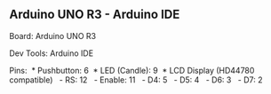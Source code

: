 ## Arduino UNO R3 - Arduino IDE
Board:
Arduino UNO R3

Dev Tools:
Arduino IDE 

Pins:
&nbsp;* Pushbutton: 6
&nbsp;* LED (Candle): 9
&nbsp;* LCD Display (HD44780 compatible)
&nbsp;&nbsp;- RS: 12
&nbsp;&nbsp;- Enable: 11
&nbsp;&nbsp;- D4: 5
&nbsp;&nbsp;- D5: 4
&nbsp;&nbsp;- D6: 3
&nbsp;&nbsp;- D7: 2
